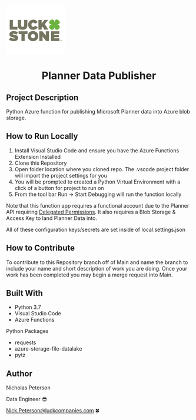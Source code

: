 ![alt text](readmefiles\lucksmall.png)

<h1 align="center">Planner Data Publisher</h1>

<h2 align="left">Project Description</h2>

Python Azure function for publishing Microsoft Planner data into Azure blob storage. 

<h2 align="left">How to Run Locally</h2>

1. Install Visual Studio Code and ensure you have the Azure Functions Extension Installed 
2. Clone this Repository 
3. Open folder location where you cloned repo. The .vscode project folder will import the project settings for you
4. You will be prompted to created a Python Virtual Environment with a click of a button for project to run on
5. From the tool bar Run -> Start Debugging will run the function locally 

Note that this function app requires a functional account due to the Planner API requiring [Delegated Permissions](https://docs.microsoft.com/en-us/graph/auth/auth-concepts#delegated-and-application-permissions). It also requires a Blob Storage & Access Key to land Planner Data into. 

All of these configuration keys/secrets are set inside of local.settings.json


<h2 align="left">How to Contribute</h2>

To contribute to this Repository branch off of Main and name the branch to include your name and short description of work you are doing. Once your work has been completed you may begin a merge request into Main. 


<h2 align="left">Built With</h2>

- Python 3.7
- Visual Studio Code 
- Azure Functions 

Python Packages

- requests 
- azure-storage-file-datalake
- pytz


<h2 align="left">Author</h2>

Nicholas Peterson 

Data Engineer  :sunglasses:

Nick.Peterson@luckcompanies.com  :four_leaf_clover: